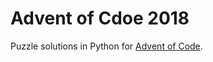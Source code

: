 # Advent of Cdoe 2018

Puzzle solutions in Python for [Advent of Code](https://adventofcode.com/2018).
